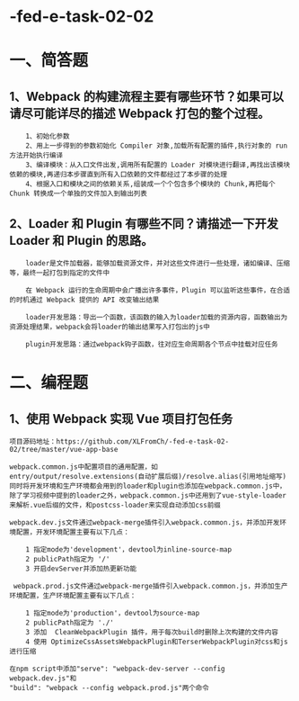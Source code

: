 # -fed-e-task-02-02

# 一、简答题

##  1、Webpack 的构建流程主要有哪些环节？如果可以请尽可能详尽的描述 Webpack 打包的整个过程。

        1、初始化参数
        2、用上一步得到的参数初始化 Compiler 对象,加载所有配置的插件,执行对象的 run 方法开始执行编译
        3、编译模块：从入口文件出发,调用所有配置的 Loader 对模块进行翻译,再找出该模块依赖的模块,再递归本步骤直到所有入口依赖的文件都经过了本步骤的处理
        4、根据入口和模块之间的依赖关系,组装成一个个包含多个模块的 Chunk,再把每个 Chunk 转换成一个单独的文件加入到输出列表

##  2、Loader 和 Plugin 有哪些不同？请描述一下开发 Loader 和 Plugin 的思路。

        loader是文件加载器，能够加载资源文件，并对这些文件进行一些处理，诸如编译、压缩等，最终一起打包到指定的文件中
        
        在 Webpack 运行的生命周期中会广播出许多事件，Plugin 可以监听这些事件，在合适的时机通过 Webpack 提供的 API 改变输出结果

        loader开发思路：导出一个函数，该函数的输入为loader加载的资源内容，函数输出为资源处理结果，webpack会将loader的输出结果写入打包出的js中

        plugin开发思路：通过webpack钩子函数，往对应生命周期各个节点中挂载对应任务

# 二、编程题

## 1、使用 Webpack 实现 Vue 项目打包任务

    项目源码地址：https://github.com/XLFromCh/-fed-e-task-02-02/tree/master/vue-app-base

    webpack.common.js中配置项目的通用配置，如entry/output/resolve.extensions(自动扩展后缀)/resolve.alias(引用地址缩写)
    同时将开发环境和生产环境都会用到的loader和plugin也添加在webpack.common.js中，
    除了学习视频中提到的loader之外，webpack.common.js中还用到了vue-style-loader来解析.vue后缀的文件，和postcss-loader来实现自动添加css前缀

    webpack.dev.js文件通过webpack-merge插件引入webpack.common.js，并添加开发环境配置，开发环境配置主要有以下几点：

        1 指定mode为'development'，devtool为inline-source-map
        2 publicPath指定为 '/'
        3 开启devServer并添加热更新功能

     webpack.prod.js文件通过webpack-merge插件引入webpack.common.js，并添加生产环境配置，生产环境配置主要有以下几点：

        1 指定mode为'production'，devtool为source-map
        2 publicPath指定为 './'
        3 添加  CleanWebpackPlugin 插件，用于每次build时删除上次构建的文件内容
        4 使用 OptimizeCssAssetsWebpackPlugin和TerserWebpackPlugin对css和js进行压缩

    在npm script中添加"serve": "webpack-dev-server --config webpack.dev.js"和
    "build": "webpack --config webpack.prod.js"两个命令
